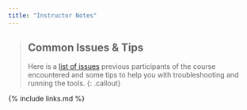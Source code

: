 ```yaml
---
title: "Instructor Notes"
---
```


> ## Common Issues & Tips
> Here is a [list of issues](../common-issues) previous 
> participants of the course encountered and some tips to help you with troubleshooting and running the tools.
{: .callout} 


{% include links.md %}
